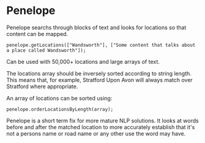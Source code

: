 # Penelope

Penelope searchs through blocks of text and looks for locations so that content can be mapped.

```
penelope.getLocations(["Wandsworth"], ["Some content that talks about a place called Wandsworth"]);
```

Can be used with 50,000+ locations and large arrays of text.
 
The locations array should be inversely sorted according to string length. This means that, for example, Stratford Upon Avon will always match over Stratford where appropriate.

An array of locations can be sorted using:

```
penelope.orderLocationsByLength(array);
```

Penelope is a short term fix for more mature NLP solutions. It looks at words before and after the matched location to more accurately establish that it's not a persons name or road name or any other use the word may have.
